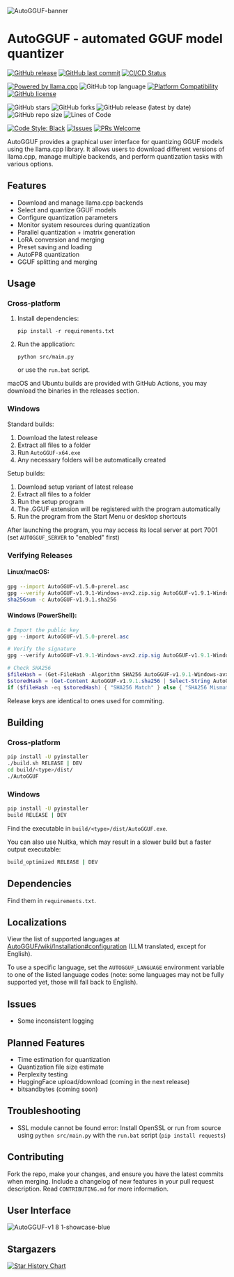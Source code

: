 ![AutoGGUF-banner](https://github.com/user-attachments/assets/0f74b104-0541-46a7-9ac8-4a3fcb74b896)

# AutoGGUF - automated GGUF model quantizer

<!-- Project Status -->
[![GitHub release](https://img.shields.io/github/release/leafspark/AutoGGUF.svg)](https://github.com/leafspark/AutoGGUF/releases)
[![GitHub last commit](https://img.shields.io/github/last-commit/leafspark/AutoGGUF.svg)](https://github.com/leafspark/AutoGGUF/commits)
[![CI/CD Status](https://img.shields.io/badge/CI%2FCD-passing-brightgreen)]()

<!-- Project Info -->
[![Powered by llama.cpp](https://img.shields.io/badge/Powered%20by-llama.cpp-green.svg)](https://github.com/ggerganov/llama.cpp)
![GitHub top language](https://img.shields.io/github/languages/top/leafspark/AutoGGUF.svg)
[![Platform Compatibility](https://img.shields.io/badge/platform-Linux%20%7C%20macOS%20%7C%20Windows-blue)]()
[![GitHub license](https://img.shields.io/github/license/leafspark/AutoGGUF.svg)](https://github.com/leafspark/AutoGGUF/blob/main/LICENSE)

<!-- Repository Stats -->
![GitHub stars](https://img.shields.io/github/stars/leafspark/AutoGGUF.svg)
![GitHub forks](https://img.shields.io/github/forks/leafspark/AutoGGUF.svg)
![GitHub release (latest by date)](https://img.shields.io/github/downloads/leafspark/AutoGGUF/latest/total?color=green)
![GitHub repo size](https://img.shields.io/github/repo-size/leafspark/AutoGGUF.svg)
![Lines of Code](https://tokei.rs/b1/github/leafspark/AutoGGUF?category=code)

<!-- Contribution -->
[![Code Style: Black](https://img.shields.io/badge/code%20style-black-000000.svg)](https://github.com/psf/black)
[![Issues](https://img.shields.io/github/issues/leafspark/AutoGGUF)](https://github.com/leafspark/AutoGGUF/issues)
[![PRs Welcome](https://img.shields.io/badge/PRs-welcome-brightgreen.svg)](https://github.com/leafspark/AutoGGUF/pulls)

AutoGGUF provides a graphical user interface for quantizing GGUF models using the llama.cpp library. It allows users to download different versions of llama.cpp, manage multiple backends, and perform quantization tasks with various options.

## Features

- Download and manage llama.cpp backends
- Select and quantize GGUF models
- Configure quantization parameters
- Monitor system resources during quantization
- Parallel quantization + imatrix generation
- LoRA conversion and merging
- Preset saving and loading
- AutoFP8 quantization
- GGUF splitting and merging

## Usage

### Cross-platform
1. Install dependencies:
   ```
   pip install -r requirements.txt
   ```
2. Run the application:
   ```
   python src/main.py
   ```
   or use the `run.bat` script.

macOS and Ubuntu builds are provided with GitHub Actions, you may download the binaries in the releases section.

### Windows
Standard builds:
1. Download the latest release
2. Extract all files to a folder
3. Run `AutoGGUF-x64.exe`
4. Any necessary folders will be automatically created

Setup builds:
1. Download setup variant of latest release
2. Extract all files to a folder
3. Run the setup program
4. The .GGUF extension will be registered with the program automatically
5. Run the program from the Start Menu or desktop shortcuts

After launching the program, you may access its local server at port 7001 (set `AUTOGGUF_SERVER` to "enabled" first)

### Verifying Releases

#### Linux/macOS:
```bash
gpg --import AutoGGUF-v1.5.0-prerel.asc
gpg --verify AutoGGUF-v1.9.1-Windows-avx2.zip.sig AutoGGUF-v1.9.1-Windows-avx2.zip
sha256sum -c AutoGGUF-v1.9.1.sha256
```

#### Windows (PowerShell):
```powershell
# Import the public key
gpg --import AutoGGUF-v1.5.0-prerel.asc

# Verify the signature
gpg --verify AutoGGUF-v1.9.1-Windows-avx2.zip.sig AutoGGUF-v1.9.1-Windows-avx2.zip

# Check SHA256
$fileHash = (Get-FileHash -Algorithm SHA256 AutoGGUF-v1.9.1-Windows-avx2.zip).Hash.ToLower()
$storedHash = (Get-Content AutoGGUF-v1.9.1.sha256 | Select-String AutoGGUF-v1.9.1-Windows-avx2.zip).Line.Split()[0]
if ($fileHash -eq $storedHash) { "SHA256 Match" } else { "SHA256 Mismatch" }
```

Release keys are identical to ones used for commiting.

## Building

### Cross-platform
```bash
pip install -U pyinstaller
./build.sh RELEASE | DEV
cd build/<type>/dist/
./AutoGGUF
```

### Windows
```bash
pip install -U pyinstaller
build RELEASE | DEV
```
Find the executable in `build/<type>/dist/AutoGGUF.exe`.

You can also use Nuitka, which may result in a slower build but a faster output executable:
```bash
build_optimized RELEASE | DEV
```

## Dependencies

Find them in `requirements.txt`.

## Localizations

View the list of supported languages at [AutoGGUF/wiki/Installation#configuration](https://github.com/leafspark/AutoGGUF/wiki/Installation#configuration) (LLM translated, except for English).

To use a specific language, set the `AUTOGGUF_LANGUAGE` environment variable to one of the listed language codes (note: some languages may not be fully supported yet, those will fall back to English).

## Issues

- Some inconsistent logging

## Planned Features

- Time estimation for quantization
- Quantization file size estimate
- Perplexity testing
- HuggingFace upload/download (coming in the next release)
- bitsandbytes (coming soon)

## Troubleshooting

- SSL module cannot be found error: Install OpenSSL or run from source using `python src/main.py` with the `run.bat` script (`pip install requests`)

## Contributing

Fork the repo, make your changes, and ensure you have the latest commits when merging. Include a changelog of new features in your pull request description. Read `CONTRIBUTING.md` for more information.

## User Interface

![AutoGGUF-v1 8 1-showcase-blue](https://github.com/user-attachments/assets/b136ccc3-5983-4266-9e66-00cebf3ca590)

## Stargazers

[![Star History Chart](https://api.star-history.com/svg?repos=leafspark/AutoGGUF&type=Date)](https://star-history.com/#leafspark/AutoGGUF&Date)

